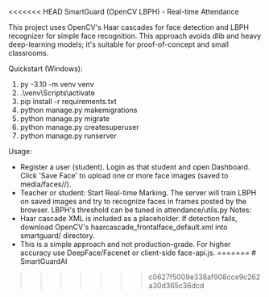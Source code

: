<<<<<<< HEAD
SmartGuard (OpenCV LBPH) - Real-time Attendance

This project uses OpenCV's Haar cascades for face detection and LBPH recognizer for simple face recognition.
This approach avoids dlib and heavy deep-learning models; it's suitable for proof-of-concept and small classrooms.

Quickstart (Windows):
1) py -3.10 -m venv venv
2) .\venv\Scripts\activate
3) pip install -r requirements.txt
4) python manage.py makemigrations
5) python manage.py migrate
6) python manage.py createsuperuser
7) python manage.py runserver

Usage:
- Register a user (student). Login as that student and open Dashboard. Click 'Save Face' to upload one or more face images (saved to media/faces/<username>/).
- Teacher or student: Start Real-time Marking. The server will train LBPH on saved images and try to recognize faces in frames posted by the browser. LBPH's threshold can be tuned in attendance/utils.py
Notes:
- Haar cascade XML is included as a placeholder. If detection fails, download OpenCV's haarcascade_frontalface_default.xml into smartguard/ directory.
- This is a simple approach and not production-grade. For higher accuracy use DeepFace/Facenet or client-side face-api.js.
=======
﻿# SmartGuardAI


>>>>>>> c0627f5009e338af908cce9c262a30d365c36dcd
